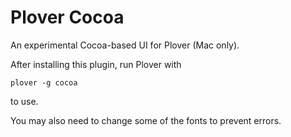 # Plover Cocoa

An experimental Cocoa-based UI for Plover (Mac only).

After installing this plugin, run Plover with

```
plover -g cocoa
```

to use.

You may also need to change some of the fonts to prevent errors.
